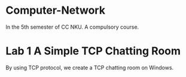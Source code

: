 # Computer-Network
In the 5th semester of CC NKU. A compulsory course.

# Lab 1 A Simple TCP Chatting Room
By using TCP protocol, we create a TCP chatting room on Windows.
